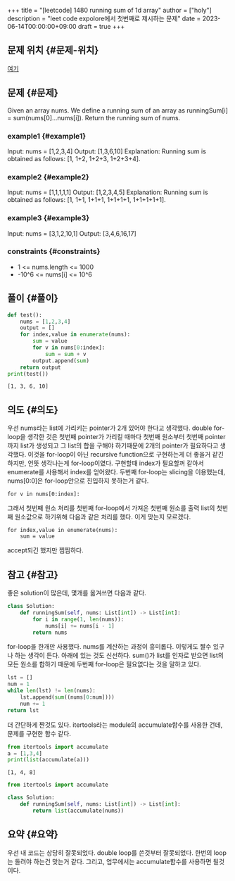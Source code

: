 +++
title = "[leetcode] 1480 running sum of 1d array"
author = ["holy"]
description = "leet code expolore에서 첫번째로 제시하는 문제"
date = 2023-06-14T00:00:00+09:00
draft = true
+++

## 문제 위치 {#문제-위치}

[여기](https://leetcode.com/problems/running-sum-of-1d-array/)


## 문제 {#문제}

<div class="important">

Given an array nums. We define a running sum of an array as
runningSum[i] = sum(nums[0]…nums[i]).  Return the running sum of nums.

</div>


### example1 {#example1}

<div class="note">

Input: nums = [1,2,3,4]
Output: [1,3,6,10]
Explanation: Running sum is obtained as follows: [1, 1+2, 1+2+3, 1+2+3+4].

</div>


### example2 {#example2}

<div class="note">

Input: nums = [1,1,1,1,1]
Output: [1,2,3,4,5]
Explanation: Running sum is obtained as follows: [1, 1+1, 1+1+1, 1+1+1+1, 1+1+1+1+1].

</div>


### example3 {#example3}

<div class="note">

Input: nums = [3,1,2,10,1]
Output: [3,4,6,16,17]

</div>


### constraints {#constraints}

<div class="note">

-   1 &lt;= nums.length &lt;= 1000
-   -10^6 &lt;= nums[i] &lt;= 10^6

</div>


## 풀이 {#풀이}

```python
def test():
    nums = [1,2,3,4]
    output = []
    for index,value in enumerate(nums):
        sum = value
        for v in nums[0:index]:
            sum = sum + v
        output.append(sum)
    return output
print(test())
```

```text
[1, 3, 6, 10]
```


## 의도 {#의도}

우선 nums라는 list에 가리키는 pointer가 2개 있어야 한다고
생각했다. double for-loop을 생각한 것은 첫번째 pointer가 가리킬 때마다
첫번째 원소부터 첫번째 pointer까지 list가 생성되고 그 list의 합을
구해야 하기때문에 2개의 pointer가 필요하다고 생각했다. 이것을
for-loop이 아닌 recursive function으로 구현하는게 더 좋을거 같긴
하지만, 언뜻 생각나는게 for-loop이였다. 구현할때 index가 필요할꺼
같아서 enumerate를 사용해서 index를 얻어왔다. 두번째 for-loop는
slicing을 이용했는데, nums[0:0]은 for-loop안으로 진입하지 못하는거
같다.

```text
for v in nums[0:index]:
```

그래서 첫번째 원소 처리를 첫번째 for-loop에서 가져온 첫번째 원소를
출력 list의 첫번째 원소값으로 하기위해 다음과 같은 처리를 했다. 이게
맞는지 모르겠다.

```text
for index,value in enumerate(nums):
    sum = value
```

accept되긴 했지만 찜찜하다.


## 참고 {#참고}

좋은 solution이 많은데, 몇개를 옮겨쓰면 다음과 같다.

```python
class Solution:
    def runningSum(self, nums: List[int]) -> List[int]:
        for i in range(1, len(nums)):
            nums[i] += nums[i - 1]
        return nums
```

for-loop을 한개만 사용했다. nums를 계산하는 과정이 흥미롭다. 이렇게도
짤수 있구나 하는 생각이 든다. 아래에 있는 것도 신선하다. sum()가
list를 인자로 받으면 list의 모든 원소를 합하기 때문에 두번째
for-loop은 필요없다는 것을 말하고 있다.

```python
lst = []
num = 1
while len(lst) != len(nums):
    lst.append(sum((nums[0:num])))
    num += 1
return lst
```

더 간단하게 짠것도 있다. itertools라는 module의 accumulate함수를
사용한 건데, 문제를 구현한 함수 같다.

```python
from itertools import accumulate
a = [1,3,4]
print(list(accumulate(a)))
```

```text
[1, 4, 8]
```

```python
from itertools import accumulate

class Solution:
    def runningSum(self, nums: List[int]) -> List[int]:
        return list(accumulate(nums))
```


## 요약 {#요약}

우선 내 코드는 상당히 잘못되었다. double loop를 쓴것부터
잘못되었다. 한번의 loop는 돌려야 하는건 맞는거 같다. 그리고, 업무에서는
accumulate함수를 사용하면 될것이다.
